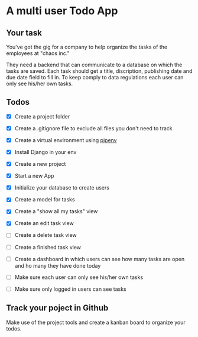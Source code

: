 # A multi user Todo App

## Your task
You've got the gig for a company to help organize the 
tasks of the employees at "chaos inc."

They need a backend that can communicate to a database on 
which the tasks are saved. Each task should get a title,
discription, publishing date and due date field to fill in. 
To keep comply to data regulations each user can only see his/her
own tasks.


## Todos

- [x] Create a project folder
- [x] Create a .gitignore file to exclude all files you don't need to track
- [x] Create a virtual environment using [pipenv](https://pypi.org/project/pipenv/) 
- [x] Install Django in your env
- [x] Create a new project
- [x] Start a new App
- [x] Initialize your database to create users
- [x] Create a model for tasks
- [x] Create a "show all my tasks" view
- [x] Create an edit task view
- [ ] Create a delete task view
- [ ] Create a finished task view
- [ ] Create a dashboard in which users can see how many tasks are open and ho many they have done today
- [ ] Make sure each user can only see his/her own tasks
- [ ] Make sure only logged in users can see tasks


## Track your poject in Github 
Make use of the project tools and create a kanban board
to organize your todos. 
